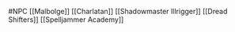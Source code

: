 #NPC
[[Malbolge]]
[[Charlatan]]
[[Shadowmaster Illrigger]]
[[Dread Shifters]]
[[Spelljammer Academy]]
